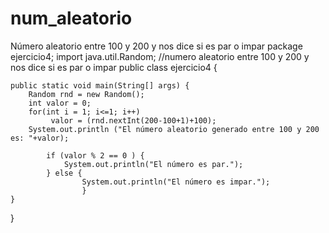 # num_aleatorio
Número aleatorio entre 100 y 200 y nos dice si es par o impar
package ejercicio4;
import java.util.Random;
//numero aleatorio entre 100 y 200 y nos dice si es par o impar
public class ejercicio4 {

	public static void main(String[] args) {
		Random rnd = new Random();
		int valor = 0;
		for(int i = 1; i<=1; i++)
		     valor = (rnd.nextInt(200-100+1)+100);
		System.out.println ("El número aleatorio generado entre 100 y 200 es: "+valor);
		
			if (valor % 2 == 0 ) {
				System.out.println("El número es par."); 
			} else {
					System.out.println("El número es impar.");
					}
	}

}
